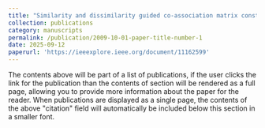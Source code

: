 ```yaml
---
title: "Similarity and dissimilarity guided co-association matrix construction for ensemble clustering"
collection: publications
category: manuscripts
permalink: /publication/2009-10-01-paper-title-number-1
date: 2025-09-12
paperurl: 'https://ieeexplore.ieee.org/document/11162599'
---
```

The contents above will be part of a list of publications, if the user clicks the link for the publication than the contents of section will be rendered as a full page, allowing you to provide more information about the paper for the reader. When publications are displayed as a single page, the contents of the above "citation" field will automatically be included below this section in a smaller font.
